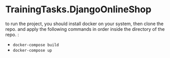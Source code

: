 # TrainingTasks.DjangoOnlineShop

to run the project, you should install docker on your system, then clone the repo. and apply the following commands in order inside the directory of the repo. :
- `docker-compose build`
- `docker-compose up`

